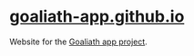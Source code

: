 # [goaliath-app.github.io](https://goaliath-app.github.io)
Website for the [Goaliath app project](https://github.com/goaliath-app/goaliath).
